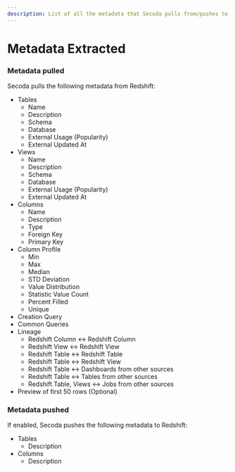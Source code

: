 ```yaml
---
description: List of all the metadata that Secoda pulls from/pushes to Snowflake
---
```


# Metadata Extracted

### Metadata pulled

Secoda pulls the following metadata from Redshift:

* Tables
  * Name
  * Description
  * Schema
  * Database
  * External Usage (Popularity)
  * External Updated At
* Views&#x20;
  * Name
  * Description
  * Schema
  * Database
  * External Usage (Popularity)
  * External Updated At
* Columns
  * Name
  * Description
  * Type
  * Foreign Key
  * Primary Key
* Column Profile
  * Min
  * Max
  * Median
  * STD Deviation
  * Value Distribution
  * Statistic Value Count
  * Percent Filled&#x20;
  * Unique
* Creation Query
* Common Queries
* Lineage
  * Redshift Column <-> Redshift Column
  * Redshift View <-> Redshift View
  * Redshift Table <-> Redshift Table
  * Redshift Table <-> Redshift View
  * Redshift Table <-> Dashboards from other sources
  * Redshift Table <-> Tables from other sources
  * Redshift Table, Views <-> Jobs from other sources
* Preview of first 50 rows (Optional)

### Metadata pushed

If enabled, Secoda pushes the following metadata to Redshift:

* Tables
  * Description
* Columns
  * Description
